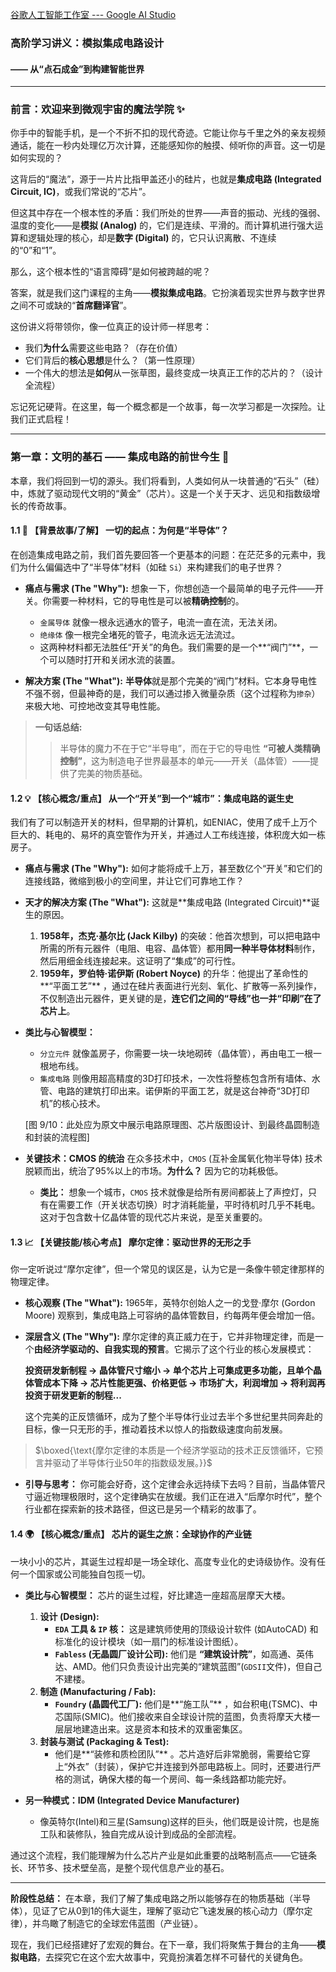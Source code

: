 [谷歌人工智能工作室 --- Google AI Studio](https://aistudio.google.com/prompts/1ZwYPkn1IYFCs38rP184cD8_Orazf1h3K)
### **高阶学习讲义：模拟集成电路设计**
#### **—— 从“点石成金”到构建智能世界**

---

### **前言：欢迎来到微观宇宙的魔法学院 ✨**

你手中的智能手机，是一个不折不扣的现代奇迹。它能让你与千里之外的亲友视频通话，能在一秒内处理亿万次计算，还能感知你的触摸、倾听你的声音。这一切是如何实现的？

这背后的“魔法”，源于一片片比指甲盖还小的硅片，也就是**集成电路 (Integrated Circuit, IC)**，或我们常说的“芯片”。

但这其中存在一个根本性的矛盾：我们所处的世界——声音的振动、光线的强弱、温度的变化——是**模拟 (Analog)** 的，它们是连续、平滑的。而计算机进行强大运算和逻辑处理的核心，却是**数字 (Digital)** 的，它只认识离散、不连续的“0”和“1”。

那么，这个根本性的“语言障碍”是如何被跨越的呢？

答案，就是我们这门课程的主角——**模拟集成电路**。它扮演着现实世界与数字世界之间不可或缺的“**首席翻译官**”。

这份讲义将带领你，像一位真正的设计师一样思考：
*   我们**为什么**需要这些电路？（存在价值）
*   它们背后的**核心思想**是什么？（第一性原理）
*   一个伟大的想法是**如何**从一张草图，最终变成一块真正工作的芯片的？（设计全流程）

忘记死记硬背。在这里，每一个概念都是一个故事，每一次学习都是一次探险。让我们正式启程！

---

### **第一章：文明的基石 —— 集成电路的前世今生 🚀**

本章，我们将回到一切的源头。我们将看到，人类如何从一块普通的“石头”（硅）中，炼就了驱动现代文明的“黄金”（芯片）。这是一个关于天才、远见和指数级增长的传奇故事。

#### **1.1 🧐 【背景故事/了解】 一切的起点：为何是“半导体”？**

在创造集成电路之前，我们首先要回答一个更基本的问题：在茫茫多的元素中，我们为什么偏偏选中了“半导体”材料（如硅 `Si`）来构建我们的电子世界？

*   **痛点与需求 (The "Why"):** 想象一下，你想创造一个最简单的电子元件——开关。你需要一种材料，它的导电性是可以被**精确控制**的。
    *   `金属导体` 就像一根永远通水的管子，电流一直在流，无法关闭。
    *   `绝缘体` 像一根完全堵死的管子，电流永远无法流过。
    *   这两种材料都无法胜任“开关”的角色。我们需要的是一个**“阀门”**，一个可以随时打开和关闭水流的装置。

*   **解决方案 (The "What"):** **半导体**就是那个完美的“阀门”材料。它本身导电性不强不弱，但最神奇的是，我们可以通过掺入微量杂质（这个过程称为`掺杂`）来极大地、可控地改变其导电性能。

> **一句话总结:**
>
> > 半导体的魔力不在于它“半导电”，而在于它的导电性 **“可被人类精确控制”**，这为制造电子世界最基本的单元——开关（晶体管）——提供了完美的物质基础。

#### **1.2 💡 【核心概念/重点】 从一个“开关”到一个“城市”：集成电路的诞生史**

我们有了可以制造开关的材料，但早期的计算机，如ENIAC，使用了成千上万个巨大的、耗电的、易坏的真空管作为开关，并通过人工布线连接，体积庞大如一栋房子。

*   **痛点与需求 (The "Why"):** 如何才能将成千上万，甚至数亿个“开关”和它们的连接线路，微缩到极小的空间里，并让它们可靠地工作？

*   **天才的解决方案 (The "What"):** 这就是**集成电路 (Integrated Circuit)**诞生的原因。
    1.  **1958年，杰克·基尔比 (Jack Kilby)** 的突破：他首次想到，可以把电路中所需的所有元器件（电阻、电容、晶体管）都用**同一种半导体材料**制作，然后用细金线连接起来。这证明了“集成”的可行性。
    2.  **1959年，罗伯特·诺伊斯 (Robert Noyce)** 的升华：他提出了革命性的**“平面工艺”** ，通过在硅片表面进行光刻、氧化、扩散等一系列操作，不仅制造出元器件，更关键的是，**连它们之间的“导线”也一并“印刷”在了芯片上**。

*   **类比与心智模型：**
    *   `分立元件` 就像盖房子，你需要一块一块地砌砖（晶体管），再由电工一根一根地布线。
    *   `集成电路` 则像用超高精度的3D打印技术，一次性将整栋包含所有墙体、水管、电路的建筑打印出来。诺伊斯的平面工艺，就是这台神奇“3D打印机”的核心技术。

    [图 9/10：此处应为原文中展示电路原理图、芯片版图设计、到最终晶圆制造和封装的流程图]

*   **关键技术：CMOS 的统治**
    在众多技术中，`CMOS` (互补金属氧化物半导体) 技术脱颖而出，统治了95%以上的市场。**为什么？** 因为它的功耗极低。
    *   **类比：** 想象一个城市，`CMOS` 技术就像是给所有房间都装上了声控灯，只有在需要工作（开关状态切换）时才消耗能量，平时待机时几乎不耗电。这对于包含数十亿晶体管的现代芯片来说，是至关重要的。

#### **1.3 📈 【关键技能/核心考点】 摩尔定律：驱动世界的无形之手**

你一定听说过“摩尔定律”，但一个常见的误区是，认为它是一条像牛顿定律那样的物理定律。

*   **核心观察 (The "What"):** 1965年，英特尔创始人之一的戈登·摩尔 (Gordon Moore) 观察到，集成电路上可容纳的晶体管数目，约每两年便会增加一倍。

*   **深层含义 (The "Why"):** 摩尔定律的真正威力在于，它并非物理定律，而是一个**由经济学驱动的、自我实现的预言**。它揭示了这个行业的核心发展模式：

    **投资研发新制程 → 晶体管尺寸缩小 → 单个芯片上可集成更多功能，且单个晶体管成本下降 → 芯片性能更强、价格更低 → 市场扩大，利润增加 → 将利润再投资于研发更新的制程...**

    这个完美的正反馈循环，成为了整个半导体行业过去半个多世纪里共同奔赴的目标，像一只无形的手，推动着技术以惊人的指数级速度向前发展。

> $\boxed{\text{摩尔定律的本质是一个经济学驱动的技术正反馈循环，它预言并驱动了半导体行业50年的指数级发展。}}$

*   **引导与思考：** 你可能会好奇，这个定律会永远持续下去吗？目前，当晶体管尺寸逼近物理极限时，这个定律确实在放缓。我们正在进入“后摩尔时代”，整个行业都在探索新的技术路径，但这已是另一个精彩的故事了。

#### **1.4 🌍 【核心概念/重点】 芯片的诞生之旅：全球协作的产业链**

一块小小的芯片，其诞生过程却是一场全球化、高度专业化的史诗级协作。没有任何一个国家或公司能独自包揽一切。

*   **类比与心智模型：** 芯片的诞生过程，好比建造一座超高层摩天大楼。
    1.  **设计 (Design):**
        *   **`EDA` 工具 & `IP` 核：** 这是建筑师使用的顶级设计软件 (如AutoCAD) 和标准化的设计模块（如一扇门的标准设计图纸）。
        *   **`Fabless` (无晶圆厂设计公司):** 他们是 **“建筑设计院”**，如高通、英伟达、AMD。他们只负责设计出完美的“建筑蓝图”(`GDSII`文件)，但自己不建楼。
    2.  **制造 (Manufacturing / Fab):**
        *   **`Foundry` (晶圆代工厂):** 他们是**“施工队”** ，如台积电(TSMC)、中芯国际(SMIC)。他们接收来自全球设计院的蓝图，负责将摩天大楼一层层地建造出来。这是资本和技术的双重密集区。
    3.  **封装与测试 (Packaging & Test):**
        *   他们是**“装修和质检团队”** 。芯片造好后非常脆弱，需要给它穿上“外衣”（封装），保护它并连接到外部电路板上。同时，还要进行严格的测试，确保大楼的每一个房间、每一条线路都功能完好。

*   **另一种模式：IDM (Integrated Device Manufacturer)**
    *   像英特尔(Intel)和三星(Samsung)这样的巨头，他们既是设计院，也是施工队和装修队，独自完成从设计到成品的全部流程。

通过这个流程，我们能理解为什么芯片产业是如此重要的战略制高点——它链条长、环节多、技术壁垒高，是整个现代信息产业的基石。

---
**阶段性总结：**
在本章，我们了解了集成电路之所以能够存在的物质基础（半导体），见证了它从0到1的伟大诞生，理解了驱动它飞速发展的核心动力（摩尔定律），并鸟瞰了制造它的全球宏伟蓝图（产业链）。

现在，我们已经搭建好了宏观的舞台。在下一章，我们将聚焦于舞台的主角——**模拟电路**，去探究它在这个宏大故事中，究竟扮演着怎样不可替代的关键角色。